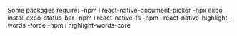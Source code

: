 Some packages require:
-npm i react-native-document-picker
-npx expo install expo-status-bar
-npm i react-native-fs
-npm i react-native-highlight-words -force
-npm i highlight-words-core
